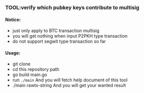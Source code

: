 ### TOOL:verify which pubkey keys contribute to multisig

#### Notice:

- just only apply to BTC transaction multisig
- you will get nothing when input P2PKH type transaction
- do not support segwit type transaction so far


#### Usage:

- git clone 
- cd this repository path
- go build main.go
- run `./main` And you will fetch help document of this tool
- ./main rawtx-string And you will get your wanted result
